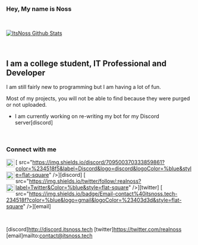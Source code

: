 ### Hey, My name is Noss

<br />

[![ItsNoss Github Stats](https://github-readme-stats.vercel.app/api?username=ItsNoss&show_icons=true&theme=algolia)](https://github.com/itsnoss)

<br />

## I am a college student, IT Professional and Developer
I am still fairly new to programming but I am having a lot of fun.

Most of my projects, you will not be able to find because they were purged or not uploaded.

- I am currently working on re-writing my bot for my Discord server[discord]

<br />

### Connect with me
[<img align="left" alt="Noss's Lounge" width="22px"> src="https://img.shields.io/discord/709500370333859861?color=%234518f5&label=Discord&logo=discord&logoColor=%blue&style=flat-square" />][discord]
[<img align="left" alt="Noss's Twitter" width="22px"> src="https://img.shields.io/twitter/follow/:realnoss?label=Twitter&Color=%blue&style=flat-square" />][twitter]
[<img align="left" alt="Noss's Lounge" width="22px"> src="https://img.shields.io/badge/Email-contact%40itsnoss.tech-234518f?color=%blue&logo=gmail&logoColor=%23403d3d&style=flat-square" />][email]

<br />

[discord]http://discord.itsnoss.tech
[twitter]https://twitter.com/realnoss
[email]mailto:contact@itsnoss.tech
<!--
**ItsNoss/ItsNoss** is a ✨ _special_ ✨ repository because its `README.md` (this file) appears on your GitHub profile.

Here are some ideas to get you started:

- 🔭 I’m currently working on ...
- 🌱 I’m currently learning ...
- 👯 I’m looking to collaborate on ...
- 🤔 I’m looking for help with ...
- 💬 Ask me about ...
- 📫 How to reach me: ...
- 😄 Pronouns: ...
- ⚡ Fun fact: ...
-->
